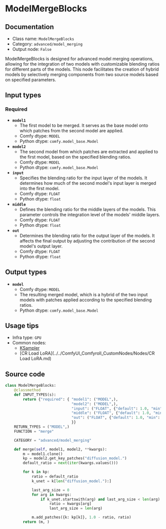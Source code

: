 # ModelMergeBlocks
## Documentation
- Class name: `ModelMergeBlocks`
- Category: `advanced/model_merging`
- Output node: `False`

ModelMergeBlocks is designed for advanced model merging operations, allowing for the integration of two models with customizable blending ratios for different parts of the models. This node facilitates the creation of hybrid models by selectively merging components from two source models based on specified parameters.
## Input types
### Required
- **`model1`**
    - The first model to be merged. It serves as the base model onto which patches from the second model are applied.
    - Comfy dtype: `MODEL`
    - Python dtype: `comfy.model_base.Model`
- **`model2`**
    - The second model from which patches are extracted and applied to the first model, based on the specified blending ratios.
    - Comfy dtype: `MODEL`
    - Python dtype: `comfy.model_base.Model`
- **`input`**
    - Specifies the blending ratio for the input layer of the models. It determines how much of the second model's input layer is merged into the first model.
    - Comfy dtype: `FLOAT`
    - Python dtype: `float`
- **`middle`**
    - Defines the blending ratio for the middle layers of the models. This parameter controls the integration level of the models' middle layers.
    - Comfy dtype: `FLOAT`
    - Python dtype: `float`
- **`out`**
    - Determines the blending ratio for the output layer of the models. It affects the final output by adjusting the contribution of the second model's output layer.
    - Comfy dtype: `FLOAT`
    - Python dtype: `float`
## Output types
- **`model`**
    - Comfy dtype: `MODEL`
    - The resulting merged model, which is a hybrid of the two input models with patches applied according to the specified blending ratios.
    - Python dtype: `comfy.model_base.Model`
## Usage tips
- Infra type: `GPU`
- Common nodes:
    - [KSampler](../../Comfy/Nodes/KSampler.md)
    - [CR Load LoRA](../../ComfyUI_Comfyroll_CustomNodes/Nodes/CR Load LoRA.md)



## Source code
```python
class ModelMergeBlocks:
    @classmethod
    def INPUT_TYPES(s):
        return {"required": { "model1": ("MODEL",),
                              "model2": ("MODEL",),
                              "input": ("FLOAT", {"default": 1.0, "min": 0.0, "max": 1.0, "step": 0.01}),
                              "middle": ("FLOAT", {"default": 1.0, "min": 0.0, "max": 1.0, "step": 0.01}),
                              "out": ("FLOAT", {"default": 1.0, "min": 0.0, "max": 1.0, "step": 0.01})
                              }}
    RETURN_TYPES = ("MODEL",)
    FUNCTION = "merge"

    CATEGORY = "advanced/model_merging"

    def merge(self, model1, model2, **kwargs):
        m = model1.clone()
        kp = model2.get_key_patches("diffusion_model.")
        default_ratio = next(iter(kwargs.values()))

        for k in kp:
            ratio = default_ratio
            k_unet = k[len("diffusion_model."):]

            last_arg_size = 0
            for arg in kwargs:
                if k_unet.startswith(arg) and last_arg_size < len(arg):
                    ratio = kwargs[arg]
                    last_arg_size = len(arg)

            m.add_patches({k: kp[k]}, 1.0 - ratio, ratio)
        return (m, )

```
